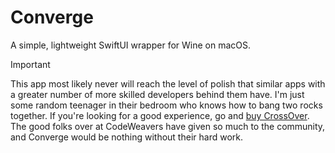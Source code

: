 # Converge

A simple, lightweight SwiftUI wrapper for Wine on macOS.

> [!IMPORTANT]
> This app most likely never will reach the level of polish that similar apps with a greater number of more skilled developers behind them have. I'm just some random teenager in their bedroom who knows how to bang two rocks together. 
> If you're looking for a good experience, go and [buy CrossOver](https://www.codeweavers.com/store). The good folks over at CodeWeavers have given so much to the community, and Converge would be nothing without their hard work.
